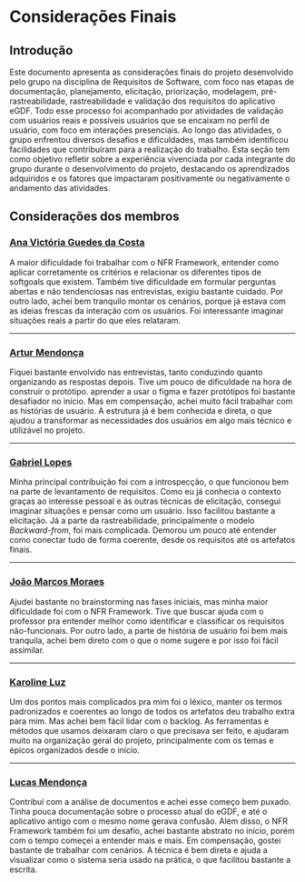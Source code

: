 # Considerações Finais

## Introdução 

Este documento apresenta as considerações finais do projeto desenvolvido pelo grupo na disciplina de Requisitos de Software, com foco nas etapas de documentação, planejamento, elicitação, priorização, modelagem, pré-rastreabilidade, rastreabilidade e validação dos requisitos do aplicativo eGDF. Todo esse processo foi acompanhado por atividades de validação com usuários reais e possíveis usuários que se encaixam no perfil de usuário, com foco em interações presenciais. Ao longo das atividades, o grupo enfrentou diversos desafios e dificuldades, mas também identificou facilidades que contribuíram para a realização do trabalho. Esta seção tem como objetivo refletir sobre a experiência vivenciada por cada integrante do grupo durante o desenvolvimento do projeto, destacando os aprendizados adquiridos e os fatores que impactaram positivamente ou negativamente o andamento das atividades.

## Considerações dos membros

### [Ana Victória Guedes da Costa](https://github.com/navicg)

A maior dificuldade foi trabalhar com o NFR Framework, entender como aplicar corretamente os critérios e relacionar os diferentes tipos de softgoals que existem. Também tive dificuldade em formular perguntas abertas e não tendenciosas nas entrevistas, exigiu bastante cuidado.
Por outro lado, achei bem tranquilo montar os cenários, porque já estava com as ideias frescas da interação com os usuários. Foi interessante imaginar situações reais a partir do que eles relataram.

---

### [Artur Mendonça](https://github.com/ArtyMend07)

Fiquei bastante envolvido nas entrevistas, tanto conduzindo quanto organizando as respostas depois. Tive um pouco de dificuldade na hora de construir o protótipo. aprender a usar o figma e fazer protótipos foi bastante desafiador no início.
Mas em compensação, achei muito fácil trabalhar com as histórias de usuário. A estrutura já é bem conhecida e direta, o que ajudou a transformar as necessidades dos usuários em algo mais técnico e utilizável no projeto.

---

### [Gabriel Lopes](https://github.com/BrzGab)

Minha principal contribuição foi com a introspecção, o que funcionou bem na parte de levantamento de requisitos. Como eu já conhecia o contexto graças ao interesse pessoal e às outras técnicas de elicitação, consegui imaginar situações e pensar como um usuário. Isso facilitou bastante a elicitação.
Já a parte da rastreabilidade, principalmente o modelo *Backward-from*, foi mais complicada. Demorou um pouco até entender como conectar tudo de forma coerente, desde os requisitos até os artefatos finais.

---

### [João Marcos Moraes](https://github.com/JJOAOMARCOSS)

Ajudei bastante no brainstorming nas fases iniciais, mas minha maior dificuldade foi com o NFR Framework. Tive que buscar ajuda com o professor pra entender melhor como identificar e classificar os requisitos não-funcionais.
Por outro lado, a parte de história de usuário foi bem mais tranquila, achei bem direto com o que o nome sugere e por isso foi fácil assimilar.

---

### [Karoline Luz](https://github.com/KarolineLuz)

Um dos pontos mais complicados pra mim foi o léxico, manter os termos padronizados e coerentes ao longo de todos os artefatos deu trabalho extra para mim.
Mas achei bem fácil lidar com o backlog. As ferramentas e métodos que usamos deixaram claro o que precisava ser feito, e ajudaram muito na organização geral do projeto, principalmente com os temas e épicos organizados desde o início.

---

### [Lucas Mendonça](https://github.com/lucasarruda9)

Contribuí com a análise de documentos e achei esse começo bem puxado. Tinha pouca documentação sobre o processo atual do eGDF, e até o aplicativo antigo com o mesmo nome gerava confusão. Além disso, o NFR Framework também foi um desafio, achei bastante abstrato no início, porém com o tempo começei a entender mais e mais.
Em compensação, gostei bastante de trabalhar com cenários. A técnica é bem direta e ajuda a visualizar como o sistema seria usado na prática, o que facilitou bastante a escrita.

